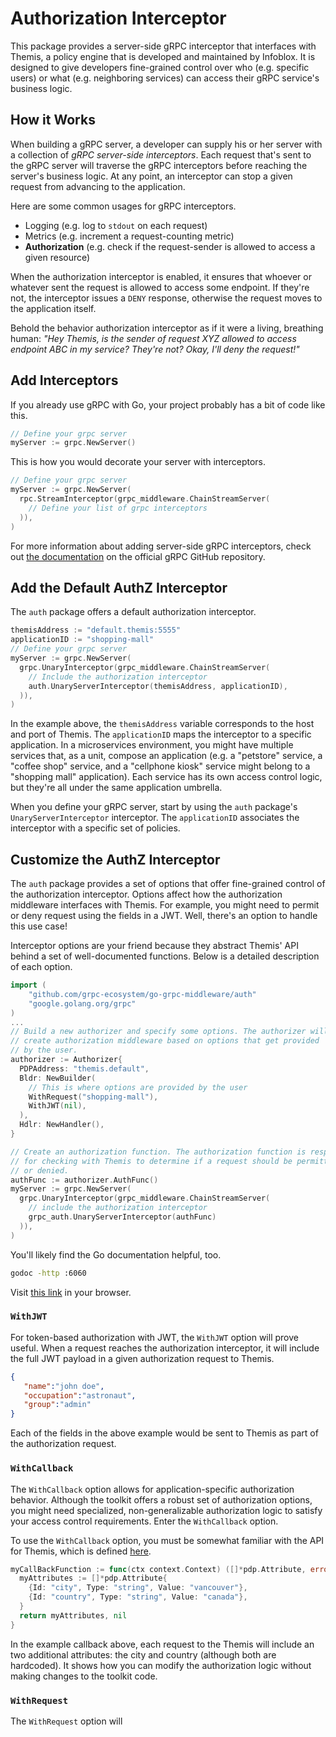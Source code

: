 # Authorization Interceptor

This package provides a server-side gRPC interceptor that interfaces with Themis, a policy engine that is developed and maintained by Infoblox. It is designed to give developers fine-grained control over who (e.g. specific users) or what (e.g. neighboring services) can access their gRPC service's business logic.

## How it Works
When building a gRPC server, a developer can supply his or her server with a collection of _gRPC server-side interceptors_. Each request that's sent to the gRPC server will traverse the gRPC interceptors before reaching the server's business logic. At any point, an interceptor can stop a given request from advancing to the application.

Here are some common usages for gRPC interceptors.

- Logging (e.g. log to `stdout` on each request)
- Metrics (e.g. increment a request-counting metric)
- **Authorization** (e.g. check if the request-sender is allowed to access a given resource)

When the authorization interceptor is enabled, it ensures that whoever or whatever sent the request is allowed to access some endpoint. If they're not, the interceptor issues a `DENY` response, otherwise the request moves to the application itself.

Behold the behavior authorization interceptor as if it were a living, breathing human: _"Hey Themis, is the sender of request XYZ allowed to access endpoint ABC in my service? They're not? Okay, I'll deny the request!"_

## Add Interceptors
If you already use gRPC with Go, your project probably has a bit of code like this.

```go
// Define your grpc server
myServer := grpc.NewServer()
```
This is how you would decorate your server with interceptors.

```go
// Define your grpc server
myServer := grpc.NewServer(
  rpc.StreamInterceptor(grpc_middleware.ChainStreamServer(
    // Define your list of grpc interceptors
  )),
)
```

For more information about adding server-side gRPC interceptors, check out [the documentation](https://github.com/grpc-ecosystem/go-grpc-middleware) on the official gRPC GitHub repository.

## Add the Default AuthZ Interceptor

The `auth` package offers a default authorization interceptor.
```go
themisAddress := "default.themis:5555" 
applicationID := "shopping-mall"
// Define your grpc server
myServer := grpc.NewServer(
  grpc.UnaryInterceptor(grpc_middleware.ChainStreamServer(
    // Include the authorization interceptor
    auth.UnaryServerInterceptor(themisAddress, applicationID),
  )),
)
```
In the example above, the `themisAddress` variable corresponds to the host and port of Themis. The `applicationID`  maps the interceptor to a specific application. In a microservices environment, you might have multiple services that, as a unit, compose an application (e.g. a "petstore" service, a "coffee shop" service, and a "cellphone kiosk" service might belong to a "shopping mall" application). Each service has its own access control logic, but they're all under the same application umbrella.

When you define your gRPC server, start by using the `auth` package's `UnaryServerInterceptor` interceptor. The `applicationID` associates the interceptor with a specific set of policies.


## Customize the AuthZ Interceptor
The `auth` package provides a set of options that offer fine-grained control of the authorization interceptor. Options affect how the authorization middleware interfaces with Themis. For example, you might need to permit or deny request using the fields in a JWT. Well, there's an option to handle this use case!

Interceptor options are your friend because they abstract Themis' API behind a set of well-documented functions. Below is a detailed description of each option.


```go
import (
	"github.com/grpc-ecosystem/go-grpc-middleware/auth"
	"google.golang.org/grpc"
)
...
// Build a new authorizer and specify some options. The authorizer will
// create authorization middleware based on options that get provided
// by the user.
authorizer := Authorizer{
  PDPAddress: "themis.default",
  Bldr: NewBuilder(
    // This is where options are provided by the user
    WithRequest("shopping-mall"),
    WithJWT(nil),
  ),
  Hdlr: NewHandler(),
}

// Create an authorization function. The authorization function is responsible
// for checking with Themis to determine if a request should be permitted
// or denied.
authFunc := authorizer.AuthFunc()
myServer := grpc.NewServer(
  grpc.UnaryInterceptor(grpc_middleware.ChainStreamServer(
    // include the authorization interceptor
    grpc_auth.UnaryServerInterceptor(authFunc)
  )),
)
```

You'll likely find the Go documentation helpful, too.

```sh
godoc -http :6060
```
Visit [this link](http://localhost:6060/pkg/github.com/infobloxopen/atlas-app-toolkit/auth/) in your browser.

### `WithJWT`

For token-based authorization with JWT, the `WithJWT` option will prove useful. When a request reaches the authorization interceptor, it will include the full JWT payload in a given authorization request to Themis.

```json
{
   "name":"john doe",
   "occupation":"astronaut",
   "group":"admin"
}
```
Each of the fields in the above example would be sent to Themis as part of the authorization request.

### `WithCallback`

The `WithCallback` option allows for application-specific authorization behavior. Although the toolkit offers a robust set of authorization options, you might need specialized, non-generalizable authorization logic to satisfy your access control requirements. Enter the `WithCallback` option.

To use the `WithCallback` option, you must be somewhat familiar with the API for Themis, which is defined [here](https://github.com/infobloxopen/themis/blob/master/proto/service.proto).

```go
myCallBackFunction := func(ctx context.Context) ([]*pdp.Attribute, error){
  myAttributes := []*pdp.Attribute{
    {Id: "city", Type: "string", Value: "vancouver"},
    {Id: "country", Type: "string", Value: "canada"},
  }
  return myAttributes, nil
}
```
In the example callback above, each request to the Themis will include an two additional attributes: the city and country (although both are hardcoded). It shows how you can modify the authorization logic without making changes to the toolkit code.

### `WithRequest`

The `WithRequest` option will
